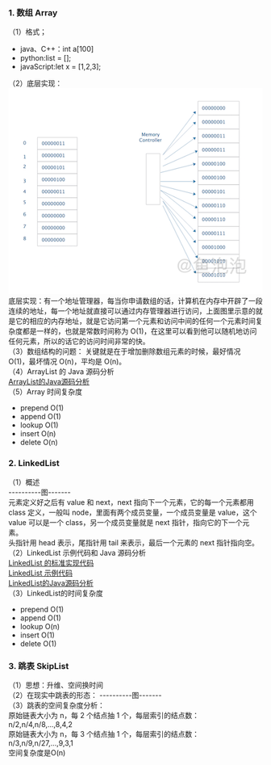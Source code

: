 ### 1. 数组 Array
（1）格式；
- java、C++：int a[100]
- python:list = [];
- javaScript:let x = [1,2,3];

（2）底层实现：  
![array底层示意图](https://github.com/liyanancoder/Android-Notes/blob/master/assets/array底层示意图.png) 
底层实现：有一个地址管理器，每当你申请数组的话，计算机在内存中开辟了一段连续的地址，每一个地址就直接可以通过内存管理器进行访问，上面图里示意的就是它的相应的内存地址，就是它访问第一个元素和访问中间的任何一个元素时间复杂度都是一样的，也就是常数时间称为 O(1)，在这里可以看到他可以随机地访问任何元素，所以的话它的访问时间非常的快。  
（3）数组结构的问题：
关键就是在于增加删除数组元素的时候，最好情况 O(1)，最坏情况 O(n)，平均是 O(n)。  
（4）ArrayList 的 Java 源码分析  
[ArrayList的Java源码分析](http://developer.classpath.org/doc/java/util/ArrayList-source.html)  
（5）Array 时间复杂度  
- prepend O(1)  
- append O(1)  
- lookup O(1)  
- insert O(n)  
- delete O(n)

### 2. LinkedList
（1）概述  
----------图-------  
元素定义好之后有 value 和 next，next 指向下一个元素，它的每一个元素都用 class 定义，一般叫 node，里面有两个成员变量，一个成员变量是 value，这个 value 可以是一个 class，另一个成员变量就是 next 指针，指向它的下一个元素。  
头指针用 head 表示，尾指针用 tail 来表示，最后一个元素的 next 指针指向空。  
（2）LinkedList 示例代码和 Java 源码分析  
[LinkedList 的标准实现代码](https://www.geeksforgeeks.org/implementing-a-linked-list-in-java-using-class/)  
[LinkedList 示例代码](http://www.cs.cmu.edu/~adamchik/15-121/lectures/Linked%20Lists/code/LinkedList.java)  
[LinkedList的Java源码分析](http://developer.classpath.org/doc/java/util/LinkedList-source.html)  
（3）LinkedList的时间复杂度
- prepend O(1)  
- append O(1)  
- lookup O(n)  
- insert O(1)  
- delete O(1)

### 3. 跳表 SkipList
（1）思想：升维、空间换时间  
（2）在现实中跳表的形态： 
----------图-------  
（3）跳表的空间复杂度分析：  
原始链表大小为 n，每 2 个结点抽 1 个，每层索引的结点数：  
n/2,n/4,n/8,...,8,4,2  
原始链表大小为 n，每 3 个结点抽 1 个，每层索引的结点数：  
n/3,n/9,n/27,...,9,3,1  
空间复杂度是O(n)


